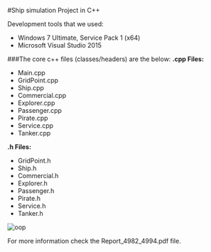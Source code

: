 #Ship simulation Project in C++

Development tools that we used:
- Windows 7 Ultimate, Service Pack 1 (x64)
- Microsoft Visual Studio 2015

###The core c++ files (classes/headers) are the below:
**.cpp Files:**
- Main.cpp
- GridPoint.cpp
- Ship.cpp
- Commercial.cpp
- Explorer.cpp
- Passenger.cpp
- Pirate.cpp
- Service.cpp
- Tanker.cpp

**.h Files:**
- GridPoint.h
- Ship.h
- Commercial.h
- Explorer.h
- Passenger.h
- Pirate.h
- Service.h
- Tanker.h

![oop](https://cloud.githubusercontent.com/assets/17724315/13605905/6ab0c370-e552-11e5-8075-1f0806f3b6c5.png)

For more information check the Report_4982_4994.pdf file.